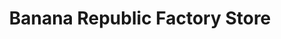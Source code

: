 ---
title: "Banana Republic Factory Store"
url: /oklahoma-city/banana-republic-factory-store/
shop: clothes
---